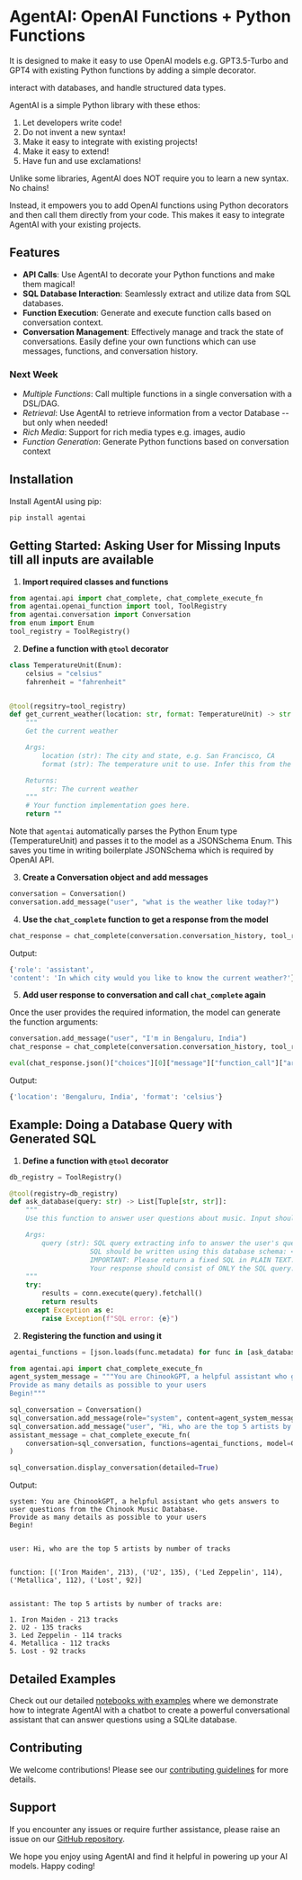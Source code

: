 # AgentAI: OpenAI Functions + Python Functions

It is designed to make it easy to use OpenAI models e.g. GPT3.5-Turbo and GPT4 with existing Python functions by adding a simple decorator.

interact with databases, and handle structured data types.

AgentAI is a simple Python library with these ethos:

1. Let developers write code!
2. Do not invent a new syntax!
3. Make it easy to integrate with existing projects!
4. Make it easy to extend!
5. Have fun and use exclamations!

Unlike some libraries, AgentAI does NOT require you to learn a new syntax. No chains!

Instead, it empowers you to add OpenAI functions using Python decorators and then call them directly from your code.
This makes it easy to integrate AgentAI with your existing projects.

## Features

- **API Calls**: Use AgentAI to decorate your Python functions and make them magical!
- **SQL Database Interaction**: Seamlessly extract and utilize data from SQL databases.
- **Function Execution**: Generate and execute function calls based on conversation context.
- **Conversation Management**: Effectively manage and track the state of conversations. Easily define your own functions which can use messages, functions, and conversation history.

### Next Week

- _Multiple Functions_: Call multiple functions in a single conversation with a DSL/DAG.
- _Retrieval_: Use AgentAI to retrieve information from a vector Database -- but only when needed!
- _Rich Media_: Support for rich media types e.g. images, audio
- _Function Generation_: Generate Python functions based on conversation context

## Installation

Install AgentAI using pip:

```bash
pip install agentai
```

## Getting Started: Asking User for Missing Inputs till all inputs are available

1. **Import required classes and functions**

```python
from agentai.api import chat_complete, chat_complete_execute_fn
from agentai.openai_function import tool, ToolRegistry
from agentai.conversation import Conversation
from enum import Enum
tool_registry = ToolRegistry()
```

2. **Define a function with `@tool` decorator**

```python
class TemperatureUnit(Enum):
    celsius = "celsius"
    fahrenheit = "fahrenheit"


@tool(regsitry=tool_registry)
def get_current_weather(location: str, format: TemperatureUnit) -> str:
    """
    Get the current weather

    Args:
        location (str): The city and state, e.g. San Francisco, CA
        format (str): The temperature unit to use. Infer this from the users location.

    Returns:
        str: The current weather
    """
    # Your function implementation goes here.
    return ""
```

Note that `agentai` automatically parses the Python Enum type (TemperatureUnit) and passes it to the model as a JSONSchema Enum. This saves you time in writing boilerplate JSONSchema which is required by OpenAI API.

3. **Create a Conversation object and add messages**

```python
conversation = Conversation()
conversation.add_message("user", "what is the weather like today?")
```

4. **Use the `chat_complete` function to get a response from the model**

```python
chat_response = chat_complete(conversation.conversation_history, tool_registry=tool_registry, model=GPT_MODEL)
```

Output:

```javascript
{'role': 'assistant',
'content': 'In which city would you like to know the current weather?'}
```

5. **Add user response to conversation and call `chat_complete` again**

Once the user provides the required information, the model can generate the function arguments:

```python
conversation.add_message("user", "I'm in Bengaluru, India")
chat_response = chat_complete(conversation.conversation_history, tool_registry=tool_registry, model=GPT_MODEL)

eval(chat_response.json()["choices"][0]["message"]["function_call"]["arguments"])
```

Output:

```python
{'location': 'Bengaluru, India', 'format': 'celsius'}
```

## Example: Doing a Database Query with Generated SQL

1. **Define a function with `@tool` decorator**

```python
db_registry = ToolRegistry()

@tool(registry=db_registry)
def ask_database(query: str) -> List[Tuple[str, str]]:
    """
    Use this function to answer user questions about music. Input should be a fully formed SQL query.

    Args:
        query (str): SQL query extracting info to answer the user's question.
                    SQL should be written using this database schema: <database_schema_string>
                    IMPORTANT: Please return a fixed SQL in PLAIN TEXT.
                    Your response should consist of ONLY the SQL query.
    """
    try:
        results = conn.execute(query).fetchall()
        return results
    except Exception as e:
        raise Exception(f"SQL error: {e}")
```

2. **Registering the function and using it**

```python
agentai_functions = [json.loads(func.metadata) for func in [ask_database]]

from agentai.api import chat_complete_execute_fn
agent_system_message = """You are ChinookGPT, a helpful assistant who gets answers to user questions from the Chinook Music Database.
Provide as many details as possible to your users
Begin!"""

sql_conversation = Conversation()
sql_conversation.add_message(role="system", content=agent_system_message)
sql_conversation.add_message("user", "Hi, who are the top 5 artists by number of tracks")
assistant_message = chat_complete_execute_fn(
    conversation=sql_conversation, functions=agentai_functions, model=GPT_MODEL, callable_function=ask_database
)

sql_conversation.display_conversation(detailed=True)
```

Output:

```traceback
system: You are ChinookGPT, a helpful assistant who gets answers to user questions from the Chinook Music Database.
Provide as many details as possible to your users
Begin!


user: Hi, who are the top 5 artists by number of tracks


function: [('Iron Maiden', 213), ('U2', 135), ('Led Zeppelin', 114), ('Metallica', 112), ('Lost', 92)]


assistant: The top 5 artists by number of tracks are:

1. Iron Maiden - 213 tracks
2. U2 - 135 tracks
3. Led Zeppelin - 114 tracks
4. Metallica - 112 tracks
5. Lost - 92 tracks
```

## Detailed Examples

Check out our detailed [notebooks with examples](./docs/) where we demonstrate how to integrate AgentAI with a chatbot to create a powerful conversational assistant that can answer questions using a SQLite database.

## Contributing

We welcome contributions! Please see our [contributing guidelines](./.github/CONTRIBUTING.md) for more details.

## Support

If you encounter any issues or require further assistance, please raise an issue on our [GitHub repository](https://github.com/NirantK/agentai/issues).

We hope you enjoy using AgentAI and find it helpful in powering up your AI models. Happy coding!
